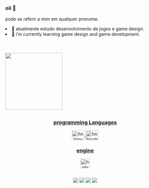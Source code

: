 ### oii 👋


pode se referir a mim em qualquer pronome.


<li>
🌱 atualmente estudo desenvolvimento de jogos e game design.</li>
<li/> 🌱 i’m currently learning game design and game development. 
</div>
<br>
<div>
</div>
<br>
<div>
<div/>
</div>
<br>
<div>
</div>
<br>
<div>
<div/>


<div>
  <a href="https://github.com/thnbi">
  <img height="180em" src="https://github-readme-stats.vercel.app/api?username=thnbi&show_icons=true&theme=shades-of-purple&include_all_commits=true&count_private=true"/>
   

<div
  <img height="180em" src="https://github-readme-stats.vercel.app/api/top-langs/?username=thnbi&show_icons=true&layout=compact&langs_count=7&theme=shades-of-purple"/>

  ##
 
<div align="center">

   ### programming Languages 
<div align="center">

  <img align="center" alt=hnbipy height="30" width="40" src="https://cdn.jsdelivr.net/gh/devicons/devicon/icons/python/python-original.svg" />
  <img align="center" alt=hnbicsharp height="30" width="40"src="https://cdn.jsdelivr.net/gh/devicons/devicon/icons/csharp/csharp-original.svg" />
<div align="center">
 
  
 ### engine
 <div align="center">
 <img align="center" alt=hnbipy height="30" src="https://cdn.discordapp.com/attachments/821200514041511948/937059322666573845/PngItem_5356083.png" />
    </div>
   
##
    
   <div> 
  <a href="https://www.instagram.com/re_hnbi/" target="_blank"><img src="https://img.shields.io/badge/-Instagram-%23E4405F?style=for-the-badge&logo=instagram&logoColor=white" target="_blank"></a>
 	<a href="https://www.twitch.tv/hnbii" target="_blank"><img src="https://img.shields.io/badge/Twitch-9146FF?style=for-the-badge&logo=twitch&logoColor=white" target="_blank"></a>
 <a href="https://twitter.com/thnbii" target="_blank"><img src="https://img.shields.io/badge/Twitter-1DA1F2?style=for-the-badge&logo=twitter&logoColor=white" target="_blank"></a> 
  <a href="https://www.tiktok.com/@thnbi" target="_blank"><img src="https://img.shields.io/badge/TikTok-000000?style=for-the-badge&logo=tiktok&logoColor=white" target="_blank"></a> 
 
   
    

